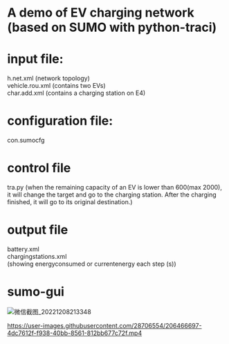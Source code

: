 # A demo of EV charging network (based on SUMO with python-traci)

# input file:
h.net.xml  (network topology)  
vehicle.rou.xml (contains two EVs)  
char.add.xml (contains a charging station on E4)  

# configuration file:
con.sumocfg

# control file
tra.py (when the remaining capacity of an EV is lower than 600(max 2000), it will change the target and go to the charging station. After the charging finished, it will go to its original destination.)

# output file
battery.xml  
chargingstations.xml  
(showing energyconsumed or currentenergy each step (s))

# sumo-gui


![微信截图_20221208213348](https://user-images.githubusercontent.com/28706554/206461029-d7ff1d7c-bee2-49e8-8381-d2eb7a214cc8.png)




https://user-images.githubusercontent.com/28706554/206466697-4dc7612f-f938-40bb-8561-812bb677c72f.mp4

